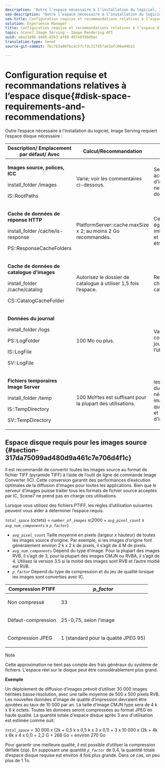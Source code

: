 ```yaml
---
description: 'Outre l’espace nécessaire à l’installation du logiciel, Image Serving dispose de l’espace disque requis suivant : '
seo-description: 'Outre l’espace nécessaire à l’installation du logiciel, Image Serving dispose de l’espace disque requis suivant : '
seo-title: Configuration requise et recommandations relatives à l’espace disque
solution: Experience Manager
title: Configuration requise et recommandations relatives à l’espace disque
topic: Scene7 Image Serving - Image Rendering API
uuid: a6a21886-94d6-45b3-af68-497e039bdbac
translation-type: tm+mt
source-git-commit: 7bc7b3a86fbcdc57cfdc31745fae3afc06e44b15

---
```



# Configuration requise et recommandations relatives à l’espace disque{#disk-space-requirements-and-recommendations}

Outre l’espace nécessaire à l’installation du logiciel, Image Serving requiert l’espace disque nécessaire :

<table id="table_0AE363AB76304F258A19E43500FE8423"> 
 <thead> 
  <tr> 
   <th class="entry"> <b>Description/ Emplacement par défaut/ Avec</b> </th> 
   <th class="entry"> <b>Calcul/Recommandation</b> </th> 
   <th class="entry"> <b>Commentaires</b> </th> 
  </tr> 
 </thead>
 <tbody> 
  <tr> 
   <td> <p><b>Images source, polices, ICC</b> </p> <p> <span class="filepath"> <span class="varname"> install_folder </span>/images </span><span class="codeph"></span> </p> <p> <span class="codeph"> IS::RootPaths </span> </p> </td> 
   <td> <p>Varie; voir les commentaires ci-dessous. </p> </td> 
   <td> <p>Seuls doivent être accessibles au serveur d’images ; les serveurs ne modifient jamais les données. </p> </td> 
  </tr> 
  <tr> 
   <td> <p><b>Cache de données de réponse HTTP</b> </p> <p> <span class="filepath"> <span class="varname"> install_folder </span>/cache/is-response </span> </p> <p> <span class="codeph"> PS::ResponseCacheFolders </span> </p> </td> 
   <td> <p> <span class="codeph"> PlatformServer::cache.maxSize </span> x 2; au moins 2 Go recommandés. </p> </td> 
   <td> <p>Ce cache stocke également les données imbriquées/incorporées et les images source étrangères. </p> </td> 
  </tr> 
  <tr> 
   <td> <p><b>Cache de données de catalogue d’images</b> </p> <p> <span class="filepath"> <span class="varname"> install_folder </span>/cache/catalog </span> </p> <p> <span class="codeph"> CS::CatalogCacheFolder </span> </p> </td> 
   <td> <p>Autorisez le dossier de catalogue à utiliser 1,5 fois l’espace. </p> </td> 
   <td> <p>Renseigné lors du chargement initial des catalogues. </p> </td> 
  </tr> 
  <tr> 
   <td> <p><b>Données du journal</b> </p> <p> <span class="filepath"> <span class="varname"> install_folder </span>/logs </span> </p> <p> <span class="codeph"> PS::LogFolder </span> </p> <p> <span class="codeph"> IS::LogFile </span> </p> <p> <span class="codeph"> SV::LogFile </span> </p> </td> 
   <td> <p>100 Mo ou plus. </p> </td> 
   <td> <p>Varie selon la configuration de journalisation et l’utilisation du serveur. </p> </td> 
  </tr> 
  <tr> 
   <td> <p><b>Fichiers temporaires Image Server</b> </p> <p> <span class="filepath"> <span class="varname"> install_folder </span>/temp </span> </p> <p> <span class="codeph"> IS::TempDirectory </span> </p> <p> <span class="codeph"> SV::TempDirectory </span> </p> </td> 
   <td> <p>100 MoYtes est suffisant pour la plupart des utilisations. </p> </td> 
   <td> <p>les données de courte durée; peut être nécessaire pour les images source autres que les fichiers PTIFF et certains formats d’image de réponse. </p> </td> 
  </tr> 
 </tbody> 
</table>

## Espace disque requis pour les images source {#section-317da75099ad480d9a461c7e706d4f1c}

Il est recommandé de convertir toutes les images source au format de fichier TIFF (pyramide TIFF) à l’aide de l’outil de ligne de commande Image Converter (IC). Cette conversion garantit des performances d’exécution optimales de la diffusion d’images pour toutes les applications. Bien que le serveur d’images puisse traiter tous les formats de fichier source acceptés par IC, Scene7 ne prend pas en charge ces utilisations.

Lorsque vous utilisez des fichiers PTIFF, les règles d’utilisation suivantes peuvent vous aider à déterminer l’espace requis.

*`total_space`* (octets) = *`number_of_images`* x(2000 + *`avg_pixel_count`* x *`avg_num_components`* x *`p_factor`*)

* *`avg_pixel_count`* Taille moyenne en pixels (largeur x hauteur) de toutes les images source d’origine. Par exemple, si les images d’origine font généralement environ 2 k x 2 k de pixels, il s’agit de 4 M de pixels.
* *`avg_num_components`* Dépend du type d’image. Pour la plupart des images RVB, il s’agit de 3, pour la plupart des images CMJN ou RVBA, il s’agit de 4. Utilisez la version 3.5 si la moitié des images sont RVB et l’autre moitié est RVB.
* *`p_factor`* Dépend du type de compression et du jeu de qualité lorsque les images sont converties avec IC.

<table id="table_89995BECF30243569954819D07DA2A2F"> 
 <thead> 
  <tr> 
   <th class="entry"> <b>Compression PTIFF</b> </th> 
   <th class="entry"> <b><i>p_factor</i></b> </th> 
  </tr> 
 </thead>
 <tbody> 
  <tr> 
   <td> <p>Non compressé </p> </td> 
   <td> <p> 33 </p> </td> 
  </tr> 
  <tr> 
   <td> <p>Défaut-compression </p> </td> 
   <td> <p> 25-0,75, selon l’image </p> </td> 
  </tr> 
  <tr> 
   <td> <p>Compression JPEG </p> </td> 
   <td> <p> 1 (standard pour la qualité JPEG 95) </p> </td> 
  </tr> 
 </tbody> 
</table>

>[!NOTE]
>
>Cette approximation ne tient pas compte des frais généraux du système de fichiers. L&#39;espace réel sur le disque peut être considérablement plus grand.

**Exemple**

Un déploiement de diffusion d’images prévoit d’utiliser 30 000 images héritées basse résolution, avec une taille moyenne de 500 x 500 pixels RVB. Les nouvelles données d’image de qualité d’impression devraient être ajoutées au taux de 10 000 par an. La taille d’image CMJN type sera de 4 k x 6 k octets. Toutes les données seront compressées au format JPEG en haute qualité. La quantité totale d&#39;espace disque après 3 ans d&#39;utilisation est estimée comme suit:

*`total_space`* = 30 000 x (2k + 0,5 k x 0,5 k x 3 x 0,1) + 3 x 10 000 x (2k + 4k x 6k x 4 x 0,1) = 2,2 G + 268 Go = environ 270 Go

Pour garantir une meilleure qualité, il est possible d’utiliser la compression déflate (zip). En supposant une quantité *`p_factor`* de 0,4, la quantité totale d’espace disque requise est environ 4 fois plus grande. Dans ce cas, un peu plus de 1 To.
